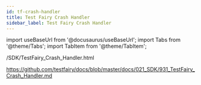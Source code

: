 ```yaml
---
id: tf-crash-handler
title: Test Fairy Crash Handler
sidebar_label: Test Fairy Crash Handler
---
```


import useBaseUrl from '@docusaurus/useBaseUrl';
import Tabs from '@theme/Tabs';
import TabItem from '@theme/TabItem';

/SDK/TestFairy_Crash_Handler.html

https://github.com/testfairy/docs/blob/master/docs/021_SDK/931_TestFairy_Crash_Handler.md